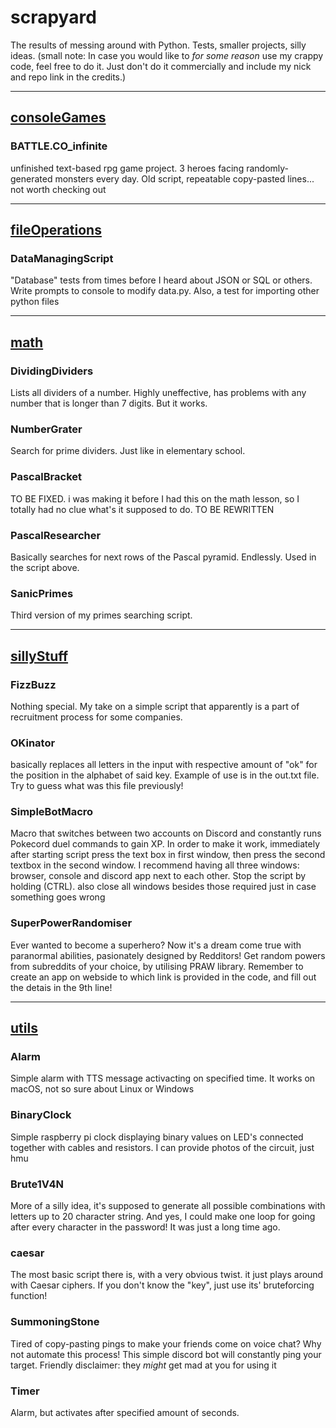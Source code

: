 # scrapyard
The results of messing around with Python. Tests, smaller projects, silly ideas.
(small note: In case you would like to *for some reason*  use my crappy code, feel free to do it. Just don't do it commercially and include my nick and repo link in the credits.)

-----
## [consoleGames](consoleGames)
### BATTLE.CO_infinite
unfinished text-based rpg game project. 3 heroes facing randomly-generated monsters every day. Old script, repeatable copy-pasted lines... not worth checking out

-----
## [fileOperations](fileOperations)
### DataManagingScript
"Database" tests from times before I heard about JSON or SQL or others. Write prompts to console to modify data.py. Also, a test for importing other python files

-----
## [math](math)
### DividingDividers
Lists all dividers of a number. Highly uneffective, has problems with any number that is longer than 7 digits. But it works.
### NumberGrater
Search for prime dividers. Just like in elementary school.
### PascalBracket
TO BE FIXED. i was making it before I had this on the math lesson, so I totally had no clue what's it supposed to do. TO BE REWRITTEN
### PascalResearcher
Basically searches for next rows of the Pascal pyramid. Endlessly. Used in the script above.
### SanicPrimes
Third version of my primes searching script.

-----
## [sillyStuff](sillyStuff)
### FizzBuzz
Nothing special. My take on a simple script that apparently is a part of recruitment process for some companies.
### OKinator
basically replaces all letters in the input with respective amount of "ok" for the position in the alphabet of said key. Example of use is in the out.txt file. Try to guess what was this file previously!
### SimpleBotMacro
Macro that switches between two accounts on Discord and constantly runs Pokecord duel commands to gain XP. In order to make it work, immediately after starting script press the text box in first window, then press the second textbox in the second window. I recommend having all three windows: browser, console and discord app next to each other. Stop the script by holding (CTRL). also close all windows besides those required just in case something goes wrong
### SuperPowerRandomiser
Ever wanted to become a superhero? Now it's a dream come true with paranormal abilities, pasionately designed by Redditors! Get random powers from subreddits of your choice, by utilising PRAW library. Remember to create an app on webside to which link is provided in the code, and fill out the detais in the 9th line!

-----
## [utils](utils)
### Alarm
Simple alarm with TTS message activacting on specified time. It works on macOS, not so sure about Linux or Windows
### BinaryClock
Simple raspberry pi clock displaying binary values on LED's connected together with cables and resistors. I can provide photos of the circuit, just hmu
### Brute1V4N
More of a silly idea, it's supposed to generate all possible combinations with letters up to 20 character string. And yes, I could make one loop for going after every character in the password! It was just a long time ago.
### caesar
The most basic script there is, with a very obvious twist. it just plays around with Caesar ciphers. If you don't know the "key", just use its' bruteforcing function!
### SummoningStone
Tired of copy-pasting pings to make your friends come on voice chat? Why not automate this process! This simple discord bot will constantly ping your target. Friendly disclaimer: they *might* get mad at you for using it
### Timer
Alarm, but activates after specified amount of seconds.
